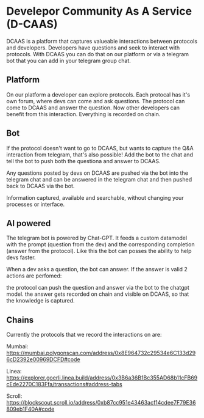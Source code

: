 # Develepor Community As A Service (D-CAAS)

DCAAS is a platform that captures valueable interactions between protocols and developers. Developers have questions and seek to interact with protocols. With DCAAS you can do that on our platform or via a telegram bot that you can add in your telegram group chat.

## Platform

On our platform a developer can explore protocols. Each protocal has it's own forum, where devs can come and ask questions. The protocol can come to DCAAS and answer the question. Now other developers can benefit from this interaction. Everything is recorded on chain.

## Bot

If the protocol doesn't want to go to DCAAS, but wants to capture the Q&A interaction from telegram, that's also possible! Add the bot to the chat and tell the bot to push both the questiona and answer to DCAAS.

Any questions posted by devs on DCAAS are pushed via the bot into the telegram chat and can be answered in the telegram chat and then pushed back to DCAAS via the bot.

Information captured, available and searchable, without changing your processes or interface.

## AI powered

The telegram bot is powered by Chat-GPT. It feeds a custom datamodel with the prompt (question from the dev) and the corresponding completion (answer from the protocol). Like this the bot can posses the ability to help devs faster.

When a dev asks a question, the bot can answer. If the answer is valid 2 actions are perfomed:

the protocol can push the question and answer via the bot to the chatgpt model.
the answer gets recorded on chain and visible on DCAAS, so that the knowledge is captured.

## Chains
Currently the protocols that we record the interactions on are:

Mumbai:
https://mumbai.polygonscan.com/address/0x8E964732c29534e6C133d296cD2392e00969DCFD#code

Linea:
https://explorer.goerli.linea.build/address/0x3B6a36B1Bc355AD68b11cFB69cEde2270C183Ffa/transactions#address-tabs

Scroll:
https://blockscout.scroll.io/address/0xb87cc951e43463acf14cdee7F79E36809eb1F40A#code
